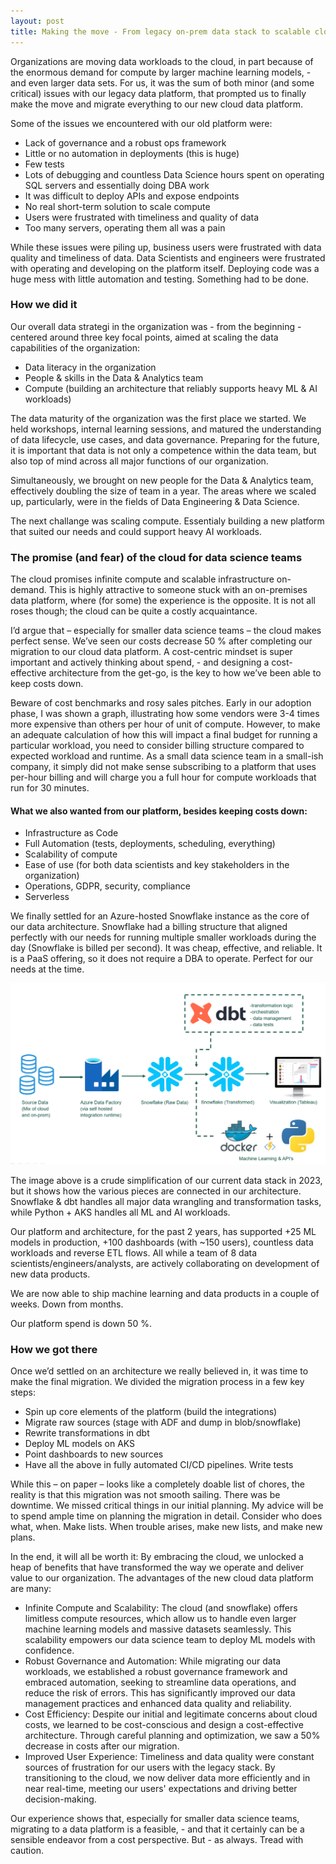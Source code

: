 ```yaml
---
layout: post
title: Making the move - From legacy on-prem data stack to scalable cloud data platform 
---
```


Organizations are moving data workloads to the cloud, in part because of the enormous demand for compute by larger machine learning models, - and even larger data sets. 
For us, it was the sum of both minor (and some critical) issues with our legacy data platform, that prompted us to finally make the move and migrate everything to our new cloud data platform. 

Some of the issues we encountered with our old platform were:

*	Lack of governance and a robust ops framework
*	Little or no automation in deployments (this is huge)
*	Few tests
*	Lots of debugging and countless Data Science hours spent on operating SQL servers and essentially doing DBA work
*	It was difficult to deploy APIs and expose endpoints
*	No real short-term solution to scale compute 
*	Users were frustrated with timeliness and quality of data 
*	Too many servers, operating them all was a pain 

While these issues were piling up, business users were frustrated with data quality and timeliness of data. Data Scientists and engineers were frustrated with operating and developing on the platform itself. Deploying code was a huge mess with little automation and testing. Something had to be done.

### How we did it

Our overall data strategi in the organization was - from the beginning - centered around three key focal points, aimed at scaling the data capabilities of the organization:

*	Data literacy in the organization
*	People & skills in the Data & Analytics team
*	Compute (building an architecture that reliably supports heavy ML & AI workloads)

The data maturity of the organization was the first place we started. We held workshops, internal learning sessions, and matured the understanding of data lifecycle, use cases, and data governance. Preparing for the future, it is important that data is not only a competence within the data team, but also top of mind across all major functions of our organization. 

Simultaneously, we brought on new people for the Data & Analytics team, effectively doubling the size of team in a year. The areas where we scaled up, particularly, were in the fields of Data Engineering & Data Science.

The next challange was scaling compute. Essentialy building a new platform that suited our needs and could support heavy AI workloads.

### The promise (and fear) of the cloud for data science teams
The cloud promises infinite compute and scalable infrastructure on-demand. This is highly attractive to someone stuck with an on-premises data platform, where (for some) the experience is the opposite. It is not all roses though; the cloud can be quite a costly acquaintance.

I’d argue that – especially for smaller data science teams – the cloud makes perfect sense. We’ve seen our costs decrease 50 % after completing our migration to our cloud data platform. A cost-centric mindset is super important and actively thinking about spend, - and designing a cost-effective architecture from the get-go, is the key to how we’ve been able to keep costs down. 

Beware of cost benchmarks and rosy sales pitches. Early in our adoption phase, I was shown a graph, illustrating how some vendors were 3-4 times more expensive than others per hour of unit of compute. However, to make an adequate calculation of how this will impact a final budget for running a particular workload, you need to consider billing structure compared to expected workload and runtime. As a small data science team in a small-ish company, it simply did not make sense subscribing to a platform that uses per-hour billing and will charge you a full hour for compute workloads that run for 30 minutes. 

#### What we also wanted from our platform, besides keeping costs down:

*	Infrastructure as Code
*	Full Automation (tests, deployments, scheduling, everything)
*	Scalability of compute
*	Ease of use (for both data scientists and key stakeholders in the organization)
*	Operations, GDPR, security, compliance
*	Serverless

We finally settled for an Azure-hosted Snowflake instance as the core of our data architecture. Snowflake had a billing structure that aligned perfectly with our needs for running multiple smaller workloads during the day (Snowflake is billed per second). It was cheap, effective, and reliable. It is a PaaS offering, so it does not require a DBA to operate. Perfect for our needs at the time.

![Dataplatform](../images/Dataplatform.png)

The image above is a crude simplification of our current data stack in 2023, but it shows how the various pieces are connected in our architecture. Snowflake & dbt handles all major data wrangling and transformation tasks, while Python + AKS handles all ML and AI workloads.  

Our platform and architecture, for the past 2 years, has supported +25 ML models in production, +100 dashboards (with ~150 users), countless data workloads and reverse ETL flows. All while a team of 8 data scientists/engineers/analysts, are actively collaborating on development of new data products.

We are now able to ship machine learning and data products in a couple of weeks. Down from months. 

Our platform spend is down 50 %.

### How we got there
Once we’d settled on an architecture we really believed in, it was time to make the final migration. We divided the migration process in a few key steps:

*	Spin up core elements of the platform (build the integrations)
*	Migrate raw sources (stage with ADF and dump in blob/snowflake)
*	Rewrite transformations in dbt
*	Deploy ML models on AKS
*	Point dashboards to new sources
*	Have all the above in fully automated CI/CD pipelines. Write tests

While this – on paper – looks like a completely doable list of chores, the reality is that this migration was not smooth sailing. There was be downtime. We missed critical things in our initial planning. 
My advice will be to spend ample time on planning the migration in detail. Consider who does what, when. Make lists. When trouble arises, make new lists, and make new plans. 

In the end, it will all be worth it: By embracing the cloud, we unlocked a heap of benefits that have transformed the way we operate and deliver value to our organization. The advantages of the new cloud data platform are many:

*	Infinite Compute and Scalability: The cloud (and snowflake) offers limitless compute resources, which allow us to handle even larger machine learning models and massive datasets seamlessly. This scalability empowers our data science team to deploy ML models with confidence.
*	Robust Governance and Automation: While migrating our data workloads, we established a robust governance framework and embraced automation, seeking to streamline data operations, and reduce the risk of errors. This has significantly improved our data management practices and enhanced data quality and reliability.
*	Cost Efficiency: Despite our initial and legitimate concerns about cloud costs, we learned to be cost-conscious and design a cost-effective architecture. Through careful planning and optimization, we saw a 50% decrease in costs after our migration.
*	Improved User Experience: Timeliness and data quality were constant sources of frustration for our users with the legacy stack. By transitioning to the cloud, we now deliver data more efficiently and in near real-time, meeting our users' expectations and driving better decision-making.

Our experience shows that, especially for smaller data science teams, migrating to a data platform is a feasible, - and that it certainly can be a sensible endeavor from a cost perspective. But - as always. Tread with caution. 

